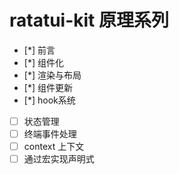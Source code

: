 # ratatui-kit 原理系列

- [*] 前言
- [*] 组件化
- [*] 渲染与布局
- [*] 组件更新
- [*] hook系统
- [ ] 状态管理
- [ ] 终端事件处理
- [ ] context 上下文
- [ ] 通过宏实现声明式
